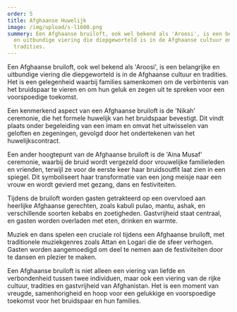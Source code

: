 ```yaml
---
order: 5
title: Afghaanse Huwelijk
image: /img/upload/s-l1600.png
summery: Een Afghaanse bruiloft, ook wel bekend als 'Aroosi', is een belangrijke
  en uitbundige viering die diepgeworteld is in de Afghaanse cultuur en
  tradities.
---
```

Een Afghaanse bruiloft, ook wel bekend als 'Aroosi', is een belangrijke en uitbundige viering die diepgeworteld is in de Afghaanse cultuur en tradities. Het is een gelegenheid waarbij families samenkomen om de verbintenis van het bruidspaar te vieren en om hun geluk en zegen uit te spreken voor een voorspoedige toekomst.

Een kenmerkend aspect van een Afghaanse bruiloft is de 'Nikah' ceremonie, die het formele huwelijk van het bruidspaar bevestigt. Dit vindt plaats onder begeleiding van een imam en omvat het uitwisselen van geloften en zegeningen, gevolgd door het ondertekenen van het huwelijkscontract.

Een ander hoogtepunt van de Afghaanse bruiloft is de 'Aina Musaf' ceremonie, waarbij de bruid wordt vergezeld door vrouwelijke familieleden en vrienden, terwijl ze voor de eerste keer haar bruidsoutfit laat zien in een spiegel. Dit symboliseert haar transformatie van een jong meisje naar een vrouw en wordt gevierd met gezang, dans en festiviteiten.

Tijdens de bruiloft worden gasten getrakteerd op een overvloed aan heerlijke Afghaanse gerechten, zoals kabuli pulao, mantu, ashak, en verschillende soorten kebabs en zoetigheden. Gastvrijheid staat centraal, en gasten worden overladen met eten, drinken en warmte.

Muziek en dans spelen een cruciale rol tijdens een Afghaanse bruiloft, met traditionele muziekgenres zoals Attan en Logari die de sfeer verhogen. Gasten worden aangemoedigd om deel te nemen aan de festiviteiten door te dansen en plezier te maken.

Een Afghaanse bruiloft is niet alleen een viering van liefde en verbondenheid tussen twee individuen, maar ook een viering van de rijke cultuur, tradities en gastvrijheid van Afghanistan. Het is een moment van vreugde, samenhorigheid en hoop voor een gelukkige en voorspoedige toekomst voor het bruidspaar en hun families.